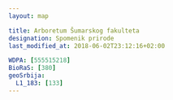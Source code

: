 ```yaml
---
layout: map

title: Arboretum Šumarskog fakulteta
designation: Spomenik prirode
last_modified_at: 2018-06-02T23:12:16+02:00

WDPA: [555515218]
BioRaS: [380]
geoSrbija:
  L1_183: [133]
---
```

